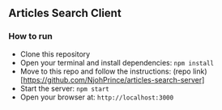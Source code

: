 ## Articles Search Client

### How to run
- Clone this repository
- Open your terminal and install dependencies: `npm install`
- Move to this repo and follow the instructions: (repo link)[https://github.com/NjohPrince/articles-search-server]
- Start the server: `npm start`
- Open your browser at: `http://localhost:3000`
